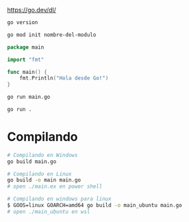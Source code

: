 https://go.dev/dl/

```sh
go version

go mod init nombre-del-modulo

```

```go
package main

import "fmt"

func main() {
    fmt.Println("Hola desde Go!")
}
```

```sh
go run main.go

go run .
```

# Compilando

```sh
# Compilando en Windows
go build main.go

# Compilando en Linux
go build -o main main.go
# open ./main.ex en power shell

# Compilando en windows para linux
$ GOOS=linux GOARCH=amd64 go build -o main_ubuntu main.go
# open ./main_ubuntu en wsl
```
